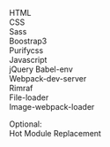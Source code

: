 HTML  
CSS  
Sass  
Boostrap3  
Purifycss  
Javascript  
jQuery
Babel-env  
Webpack-dev-server  
Rimraf  
File-loader  
Image-webpack-loader  

Optional:  
Hot Module Replacement  
